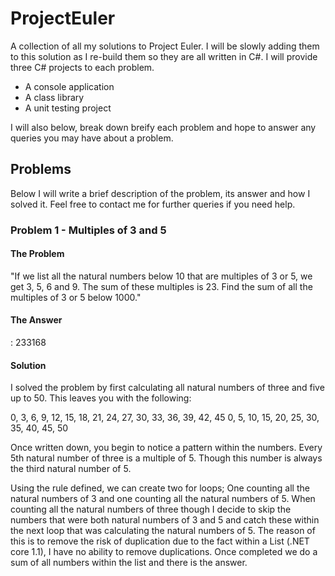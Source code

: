 # ProjectEuler
A collection of all my solutions to Project Euler. I will be slowly adding them to this solution as I re-build them so they are all written in C#. I will provide three C# projects to each problem. 

* A console application
* A class library
* A unit testing project

I will also below, break down breify each problem and hope to answer any queries you may have about a problem.

## Problems
Below I will write a brief description of the problem, its answer and how I solved it. Feel free to contact me for further queries if you need help.

### Problem 1 - Multiples of 3 and 5

#### The Problem
"If we list all the natural numbers below 10 that are multiples of 3 or 5, we get 3, 5, 6 and 9. The sum of these multiples is 23.
Find the sum of all the multiples of 3 or 5 below 1000."

#### The Answer
: 233168 

#### Solution
I solved the problem by first calculating all natural numbers of three and five up to 50. This leaves you with the following:

0, 3, 6, 9, 12, 15, 18, 21, 24, 27, 30, 33, 36, 39, 42, 45
0, 5, 10, 15, 20, 25, 30, 35, 40, 45, 50

Once written down, you begin to notice a pattern within the numbers. Every 5th natural number of three is a multiple of 5. Though this number is always the third natural number of 5.

Using the rule defined, we can create two for loops; One counting all the natural numbers of 3 and one counting all the natural numbers of 5. When counting all the natural numbers of three though I decide to skip the numbers that were both natural numbers of 3 and 5 and catch these within the next loop that was calculating the natural numbers of 5. The reason of this is to remove the risk of duplication due to the fact within a List<int> (.NET core 1.1), I have no ability to remove duplications. Once completed we do a sum of all numbers within the list and there is the answer.
